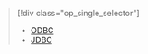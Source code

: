 > [!div class="op_single_selector"]
> 
> * [ODBC](../articles/hdinsight/hdinsight-connect-excel-hive-ODBC-driver.md)
> * [JDBC](../articles/hdinsight/hdinsight-connect-hive-jdbc-driver.md)
> 
> 

